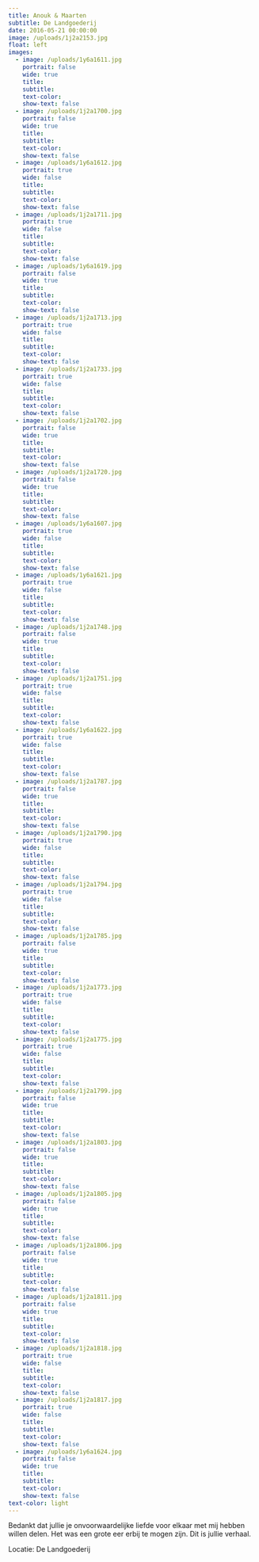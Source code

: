 ```yaml
---
title: Anouk & Maarten
subtitle: De Landgoederij
date: 2016-05-21 00:00:00
image: /uploads/1j2a2153.jpg
float: left
images:
  - image: /uploads/1y6a1611.jpg
    portrait: false
    wide: true
    title:
    subtitle:
    text-color:
    show-text: false
  - image: /uploads/1j2a1700.jpg
    portrait: false
    wide: true
    title:
    subtitle:
    text-color:
    show-text: false
  - image: /uploads/1y6a1612.jpg
    portrait: true
    wide: false
    title:
    subtitle:
    text-color:
    show-text: false
  - image: /uploads/1j2a1711.jpg
    portrait: true
    wide: false
    title:
    subtitle:
    text-color:
    show-text: false
  - image: /uploads/1y6a1619.jpg
    portrait: false
    wide: true
    title:
    subtitle:
    text-color:
    show-text: false
  - image: /uploads/1j2a1713.jpg
    portrait: true
    wide: false
    title:
    subtitle:
    text-color:
    show-text: false
  - image: /uploads/1j2a1733.jpg
    portrait: true
    wide: false
    title:
    subtitle:
    text-color:
    show-text: false
  - image: /uploads/1j2a1702.jpg
    portrait: false
    wide: true
    title:
    subtitle:
    text-color:
    show-text: false
  - image: /uploads/1j2a1720.jpg
    portrait: false
    wide: true
    title:
    subtitle:
    text-color:
    show-text: false
  - image: /uploads/1y6a1607.jpg
    portrait: true
    wide: false
    title:
    subtitle:
    text-color:
    show-text: false
  - image: /uploads/1y6a1621.jpg
    portrait: true
    wide: false
    title:
    subtitle:
    text-color:
    show-text: false
  - image: /uploads/1j2a1748.jpg
    portrait: false
    wide: true
    title:
    subtitle:
    text-color:
    show-text: false
  - image: /uploads/1j2a1751.jpg
    portrait: true
    wide: false
    title:
    subtitle:
    text-color:
    show-text: false
  - image: /uploads/1y6a1622.jpg
    portrait: true
    wide: false
    title:
    subtitle:
    text-color:
    show-text: false
  - image: /uploads/1j2a1787.jpg
    portrait: false
    wide: true
    title:
    subtitle:
    text-color:
    show-text: false
  - image: /uploads/1j2a1790.jpg
    portrait: true
    wide: false
    title:
    subtitle:
    text-color:
    show-text: false
  - image: /uploads/1j2a1794.jpg
    portrait: true
    wide: false
    title:
    subtitle:
    text-color:
    show-text: false
  - image: /uploads/1j2a1785.jpg
    portrait: false
    wide: true
    title:
    subtitle:
    text-color:
    show-text: false
  - image: /uploads/1j2a1773.jpg
    portrait: true
    wide: false
    title:
    subtitle:
    text-color:
    show-text: false
  - image: /uploads/1j2a1775.jpg
    portrait: true
    wide: false
    title:
    subtitle:
    text-color:
    show-text: false
  - image: /uploads/1j2a1799.jpg
    portrait: false
    wide: true
    title:
    subtitle:
    text-color:
    show-text: false
  - image: /uploads/1j2a1803.jpg
    portrait: false
    wide: true
    title:
    subtitle:
    text-color:
    show-text: false
  - image: /uploads/1j2a1805.jpg
    portrait: false
    wide: true
    title:
    subtitle:
    text-color:
    show-text: false
  - image: /uploads/1j2a1806.jpg
    portrait: false
    wide: true
    title:
    subtitle:
    text-color:
    show-text: false
  - image: /uploads/1j2a1811.jpg
    portrait: false
    wide: true
    title:
    subtitle:
    text-color:
    show-text: false
  - image: /uploads/1j2a1818.jpg
    portrait: true
    wide: false
    title:
    subtitle:
    text-color:
    show-text: false
  - image: /uploads/1j2a1817.jpg
    portrait: true
    wide: false
    title:
    subtitle:
    text-color:
    show-text: false
  - image: /uploads/1y6a1624.jpg
    portrait: false
    wide: true
    title:
    subtitle:
    text-color:
    show-text: false
text-color: light
---
```


Bedankt dat jullie je onvoorwaardelijke liefde voor elkaar met mij hebben willen delen. Het was een grote eer erbij te mogen zijn. Dit is jullie verhaal.&nbsp;

Locatie: De Landgoederij

